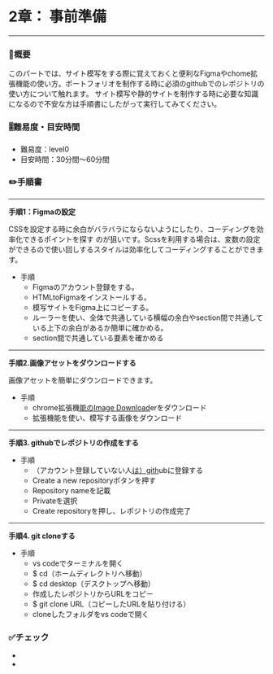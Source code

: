# 2章： 事前準備

---

### 🤔概要

このパートでは、サイト模写をする際に覚えておくと便利なFigmaやchome拡張機能の使い方。ポートフォリオを制作する時に必須のgithubでのレポジトリの使い方について触れます。
サイト模写や静的サイトを制作する時に必要な知識になるので不安な方は手順書にしたがって実行してみてください。



### 🎚️難易度・目安時間

- 難易度：level0
- 目安時間：30分間〜60分間
  



### ✏️手順書

-----



**手順1：Figmaの設定**

 CSSを設定する時に余白がバラバラにならないようにしたり、コーディングを効率化できるポイントを探す
のが狙いです。Scssを利用する場合は、変数の設定ができるので使い回しするスタイルは効率化してコーディングすることができます。

- 手順
  - Figmaのアカウント登録をする。
  - HTMLtoFigmaをインストールする。
  - 模写サイトをFigma上にコピーする。
  - ルーラーを使い、全体で共通している横幅の余白やsection間で共通している上下の余白があるか簡単に確かめる。
  - section間で共通している要素を確かめる　　



----



**手順2.画像アセットをダウンロードする**

画像アセットを簡単にダウンロードできます。

- 手順
  - chrome拡張機[能のImage Download](https://chrome.google.com/webstore/detail/image-downloader/cnpniohnfphhjihaiiggeabnkjhpaldj/related)erをダウンロード
  - 拡張機能を使い、模写する画像をダウンロード



-----



**手順3. githubでレポジトリの作成をする**

- 手順
  - （アカウント登録していない人[は）gith](https://github.com/)ubに登録する
  - Create a new repositoryボタンを押す
  - Repository nameを記載
  - Privateを選択
  - Create repositoryを押し、レポジトリの作成完了



----



**手順4. git cloneする**

- 手順
  - vs codeでターミナルを開く
  - $ cd（ホームディレクトリへ移動）
  - $ cd desktop（デスクトップへ移動）
  - 作成したレポジトリからURLをコピー
  - $ git clone URL（コピーしたURLを貼り付ける）
  - cloneしたフォルダをvs codeで開く





### ✅チェック

- 
- 

